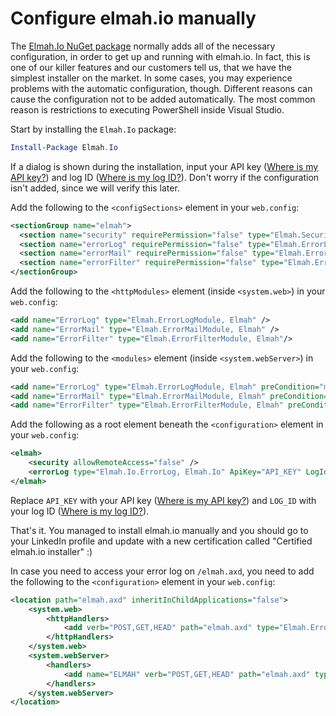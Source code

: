 # Configure elmah.io manuallyThe [Elmah.Io NuGet package](https://www.nuget.org/packages/elmah.io/) normally adds all of the necessary configuration, in order to get up and running with elmah.io. In fact, this is one of our killer features and our customers tell us, that we have the simplest installer on the market. In some cases, you may experience problems with the automatic configuration, though. Different reasons can cause the configuration not to be added automatically. The most common reason is restrictions to executing PowerShell inside Visual Studio.Start by installing the `Elmah.Io` package:```powershellInstall-Package Elmah.Io```If a dialog is shown during the installation, input your API key ([Where is my API key?](https://docs.elmah.io/where-is-my-api-key/)) and log ID ([Where is my log ID?](https://docs.elmah.io/where-is-my-log-id/)). Don't worry if the configuration isn't added, since we will verify this later.Add the following to the `<configSections>` element in your `web.config`:```xml<sectionGroup name="elmah">  <section name="security" requirePermission="false" type="Elmah.SecuritySectionHandler, Elmah" />  <section name="errorLog" requirePermission="false" type="Elmah.ErrorLogSectionHandler, Elmah" />  <section name="errorMail" requirePermission="false" type="Elmah.ErrorMailSectionHandler, Elmah" />  <section name="errorFilter" requirePermission="false" type="Elmah.ErrorFilterSectionHandler, Elmah" /></sectionGroup>```Add the following to the `<httpModules>` element (inside `<system.web>`) in your `web.config`:```xml<add name="ErrorLog" type="Elmah.ErrorLogModule, Elmah" /><add name="ErrorMail" type="Elmah.ErrorMailModule, Elmah" /><add name="ErrorFilter" type="Elmah.ErrorFilterModule, Elmah"/>```Add the following to the `<modules>` element (inside `<system.webServer>`) in your `web.config`:```xml<add name="ErrorLog" type="Elmah.ErrorLogModule, Elmah" preCondition="managedHandler" /><add name="ErrorMail" type="Elmah.ErrorMailModule, Elmah" preCondition="managedHandler" /><add name="ErrorFilter" type="Elmah.ErrorFilterModule, Elmah" preCondition="managedHandler" />```Add the following as a root element beneath the `<configuration>` element in your `web.config`:```xml<elmah>    <security allowRemoteAccess="false" />    <errorLog type="Elmah.Io.ErrorLog, Elmah.Io" ApiKey="API_KEY" LogId="LOG_ID" /></elmah>```Replace `API_KEY` with your API key ([Where is my API key?](https://docs.elmah.io/where-is-my-api-key/)) and `LOG_ID` with your log ID ([Where is my log ID?](https://docs.elmah.io/where-is-my-log-id/)).That's it. You managed to install elmah.io manually and you should go to your LinkedIn profile and update with a new certification called "Certified elmah.io installer" :)In case you need to access your error log on `/elmah.axd`, you need to add the following to the `<configuration>` element in your `web.config`:```xml<location path="elmah.axd" inheritInChildApplications="false">    <system.web>        <httpHandlers>            <add verb="POST,GET,HEAD" path="elmah.axd" type="Elmah.ErrorLogPageFactory, Elmah" />        </httpHandlers>    </system.web>    <system.webServer>        <handlers>            <add name="ELMAH" verb="POST,GET,HEAD" path="elmah.axd" type="Elmah.ErrorLogPageFactory, Elmah" preCondition="integratedMode" />        </handlers>    </system.webServer></location>```